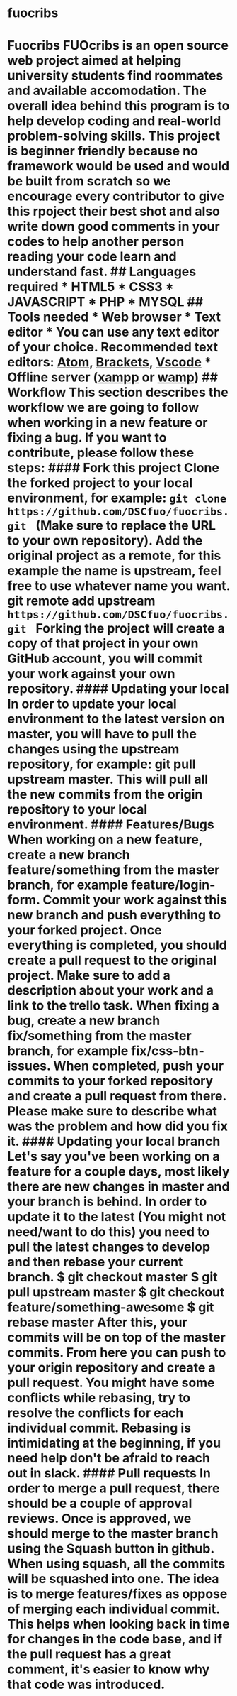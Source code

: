 # fuocribs
# Fuocribs FUOcribs is an open source web project aimed at helping university students find roommates and available accomodation. The overall idea behind this program is to help develop coding and real-world problem-solving skills. This project is beginner friendly because no framework would be used and would be built from scratch so we encourage every contributor to give this rpoject their best shot and also __write down good comments in your codes to help another person reading your code learn and understand fast.__  ## Languages required * HTML5 * CSS3 * JAVASCRIPT * PHP * MYSQL  ## Tools needed * Web browser * Text editor    * You can use any text editor of your choice. Recommended text editors: [Atom](https://atom.io), [Brackets](https://brackets.io), [Vscode](https://code.visualstudio.com/download) * Offline server ([xampp](https://www.apachefriends.org/download.html) or [wamp](http://www.wampserver.com/en/))  ## Workflow This section describes the workflow we are going to follow when working in a new feature or fixing a bug. If you want to contribute, please follow these steps:  #### Fork this project Clone the forked project to your local environment, for example: ```git clone https://github.com/DSCfuo/fuocribs.git ``` (Make sure to replace the URL to your own repository). Add the original project as a remote, for this example the name is upstream, feel free to use whatever name you want. git remote add upstream ```https://github.com/DSCfuo/fuocribs.git ``` Forking the project will create a copy of that project in your own GitHub account, you will commit your work against your own repository.  #### Updating your local In order to update your local environment to the latest version on master, you will have to pull the changes using the upstream repository, for example: git pull upstream master. This will pull all the new commits from the origin repository to your local environment.  #### Features/Bugs When working on a new feature, create a new branch feature/something from the master branch, for example feature/login-form. Commit your work against this new branch and push everything to your forked project. Once everything is completed, you should create a pull request to the original project. Make sure to add a description about your work and a link to the trello task.  When fixing a bug, create a new branch fix/something from the master branch, for example fix/css-btn-issues. When completed, push your commits to your forked repository and create a pull request from there. Please make sure to describe what was the problem and how did you fix it.  #### Updating your local branch Let's say you've been working on a feature for a couple days, most likely there are new changes in master and your branch is behind. In order to update it to the latest (You might not need/want to do this) you need to pull the latest changes to develop and then rebase your current branch.  $ git checkout master $ git pull upstream master $ git checkout feature/something-awesome $ git rebase master After this, your commits will be on top of the master commits. From here you can push to your origin repository and create a pull request.  You might have some conflicts while rebasing, try to resolve the conflicts for each individual commit. Rebasing is intimidating at the beginning, if you need help don't be afraid to reach out in slack.  #### Pull requests In order to merge a pull request, there should be a couple of approval reviews. Once is approved, we should merge to the master branch using the Squash button in github.  When using squash, all the commits will be squashed into one. The idea is to merge features/fixes as oppose of merging each individual commit. This helps when looking back in time for changes in the code base, and if the pull request has a great comment, it's easier to know why that code was introduced.
